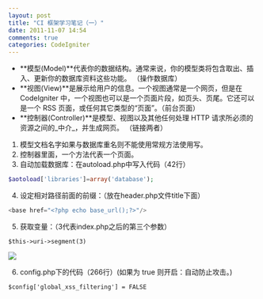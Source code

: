 ```yaml
---
layout: post
title: "CI 框架学习笔记（一）"
date: 2011-11-07 14:54
comments: true
categories: CodeIgniter
---
```


* **模型(Model)**代表你的数据结构。通常来说，你的模型类将包含取出、插入、更新你的数据库资料这些功能。 （操作数据库）
* **视图(View)**是展示给用户的信息。一个视图通常是一个网页，但是在 CodeIgniter 中，一个视图也可以是一个页面片段，如页头、页尾。它还可以是一个 RSS 页面，或任何其它类型的“页面”。（前台页面）
* **控制器(Controller)**是模型、视图以及其他任何处理 HTTP 请求所必须的资源之间的_中介_，并生成网页。 （链接两者）
1. 模型文档名字如果与数据库重名则不能使用常规方法使用写。
2. 控制器里面，一个方法代表一个页面。
3. 自动加载数据库：在autoload.php中写入代码（42行）

```php
$aotoload['libraries']=array('database');
```

4. 设定相对路径前面的前缀：（放在header.php文件title下面）

```php
<base href="<?php echo base_url();?>"/>
```

5. 获取变量：（3代表index.php之后的第三个参数）

```
$this->uri->segment(3)
```

![](https://blog-1251237404.cos.ap-guangzhou.myqcloud.com/20190424160745.png)

6. config.php下的代码（266行）(如果为 true 则开启：自动防止攻击。)

```
$config['global_xss_filtering'] = FALSE
```

